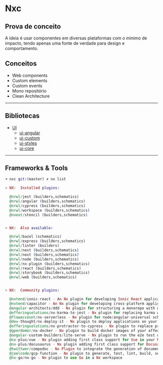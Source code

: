 # Nxc

## Prova de conceito

A ideia é usar componentes em diversas plataformas com o mínimo de impacto, tendo apenas uma fonte de verdade para design e comportamento.

## Conceitos

- Web components
- Custom elements
- Custom events
- Mono repositório
- Clean Architecture

---

## Bibliotecas

- [UI](libs/ui/README.md)
  - [ui-angular](libs/ui/angular/README.md)
  - [ui-custom](libs/ui/custom/README.md)
  - [ui-styles](libs/ui/styles/README.md)
  - [ui-core](libs/ui/core/README.md)

---
## Frameworks & Tools

```elixir
➜ nxc git:(master) ✗ nx list

> NX:  Installed plugins:

  @nrwl/jest (builders,schematics)
  @nrwl/angular (builders,schematics)
  @nrwl/cypress (builders,schematics)
  @nrwl/workspace (builders,schematics)
  @nxext/stencil (builders,schematics)


> NX:  Also available:

  @nrwl/bazel (schematics)
  @nrwl/express (builders,schematics)
  @nrwl/linter (builders)
  @nrwl/nest (builders,schematics)
  @nrwl/next (builders,schematics)
  @nrwl/node (builders,schematics)
  @nrwl/nx-plugin (builders,schematics)
  @nrwl/react (builders,schematics)
  @nrwl/storybook (builders,schematics)
  @nrwl/web (builders,schematics)


> NX:  Community plugins:

  @nxtend/ionic-react - An Nx plugin for developing Ionic React applications and libraries
  @nxtend/capacitor - An Nx plugin for developing cross-platform applications using Capacitor
  @angular-architects/ddd - Nx plugin for structuring a monorepo with domains and layers
  @offeringsolutions/nx-karma-to-jest - Nx plugin for replacing karma with jest in an Nx workspace
  @flowaccount/nx-serverless - Nx plugin for node/angular-universal schematics and deployment builders in an Nx workspace
  @dev-thought/nx-deploy-it - Nx plugin to deploy applications on your favorite cloud provider
  @offeringsolutions/nx-protractor-to-cypress - Nx plugin to replace protractor with cypress in an nx workspace
  @gperdomor/nx-docker - Nx plugin to build docker images of your affected apps
  @angular-custom-builders/lite-serve - Nx plugin to run the e2e test on an existing dist folder
  @nx-plus/vue - Nx plugin adding first class support for Vue in your Nx workspace.
  @nx-plus/docusaurus - Nx plugin adding first class support for Docusaurus in your Nx workspace.
  @twittwer/compodoc - Nx Plugin to integrate the generation of documentation with Compodoc in the Nx workflow
  @joelcode/gcp-function - Nx plugin to generate, test, lint, build, serve, & deploy Google Cloud Function
  @nx-go/nx-go - Nx plugin to use Go in a Nx workspace
```
